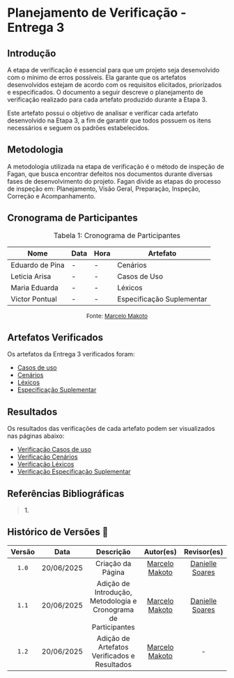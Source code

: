 # Planejamento de Verificação - Entrega 3

## Introdução

A etapa de verificação é essencial para que um projeto seja desenvolvido com o mínimo de erros possíveis. Ela garante que os artefatos desenvolvidos estejam de acordo com os requisitos elicitados, priorizados e especificados. O documento a seguir descreve o planejamento de verificação realizado para cada artefato produzido durante a Etapa 3.

Este artefato possui o objetivo de analisar e verificar cada artefato desenvolvido na Etapa 3, a fim de garantir que todos possuem os itens necessários e seguem os padrões estabelecidos.

## Metodologia

A metodologia utilizada na etapa de verificação é o método de inspeção de Fagan, que busca encontrar defeitos nos documentos durante diversas fases de desenvolvimento do projeto. Fagan divide as etapas do processo de inspeção em: Planejamento, Visão Geral, Preparação, Inspeção, Correção e Acompanhamento.

## Cronograma de Participantes

<font size="3"><p style="text-align: center">Tabela 1: Cronograma de Participantes</p></font>

<div align="center">

<table>
  <thead>
    <tr>
      <th>Nome</th>
      <th>Data</th>
      <th>Hora</th>
      <th>Artefato</th>
    </tr>
  </thead>
  <tbody>
    <tr>
      <td> Eduardo de Pina </td>
      <td> - </td>
      <td> - </td>
      <td> Cenários </td>
    </tr>
    <tr>
      <td> Leticia Arisa </td>
      <td> - </td>
      <td> - </td>
      <td> Casos de Uso </td>
    </tr>
    <tr>
      <td> Maria Eduarda </td>
      <td> - </td>
      <td> - </td>
      <td> Léxicos </td>
    </tr>
    <tr>
      <td> Victor Pontual </td>
      <td> - </td>
      <td> - </td>
      <td> Especificação Suplementar </td>
    </tr>
  </tbody>
</table>

</div>

<font size="2"><p style="text-align: center">Fonte: [Marcelo Makoto](https://github.com/MM4k) </p></font>

## Artefatos Verificados

Os artefatos da Entrega 3 verificados foram:

- <a href = https://requisitos-de-software.github.io/2025.1-FGTS/Modelagem-I/Diagrama/>Casos de uso</a>
- <a href = https://requisitos-de-software.github.io/2025.1-FGTS/Modelagem-I/Cenarios/>Cenários</a>
- <a href = https://requisitos-de-software.github.io/2025.1-FGTS/Modelagem-I/Lexicos/>Léxicos</a>
- <a href = https://requisitos-de-software.github.io/2025.1-FGTS/Modelagem-I/EspecificacaoSuplementar/>Especificação Suplementar</a>

## Resultados

Os resultados das verificações de cada artefato podem ser visualizados nas páginas abaixo:

- <a href = https://requisitos-de-software.github.io/2025.1-FGTS/Verificacao/Grupo/Entrega-3/verificacao-casos-de-uso/>Verificação Casos de uso</a>
- <a href = https://requisitos-de-software.github.io/2025.1-FGTS/Verificacao/Grupo/Entrega-3/verificacao-cenarios/>Verificação Cenários</a>
- <a href = https://requisitos-de-software.github.io/2025.1-FGTS/Verificacao/Grupo/Entrega-3/verificacao-lexicos/>Verificação Léxicos</a>
- <a href = https://requisitos-de-software.github.io/2025.1-FGTS/Verificacao/Grupo/Entrega-3/verificacao-especificacao-suplementar/>Verificação Especificação Suplementar</a>

## Referências Bibliográficas

> <a id="REF1">1.</a> 

## Histórico de Versões 📅

| Versão | Data | Descrição | Autor(es) | Revisor(es) |
| :-: | :-: | :-: | :-: | :-: |
| `1.0` | 20/06/2025 | Criação da Página | [Marcelo Makoto](https://github.com/MM4k) | [Danielle Soares](https://github.com/danielle-soaress) |
| `1.1` | 20/06/2025 | Adição de Introdução, Metodologia e Cronograma de Participantes | [Marcelo Makoto](https://github.com/MM4k) | [Danielle Soares](https://github.com/danielle-soaress) |
| `1.2` | 20/06/2025 | Adição de Artefatos Verificados e Resultados | [Marcelo Makoto](https://github.com/MM4k) | - |